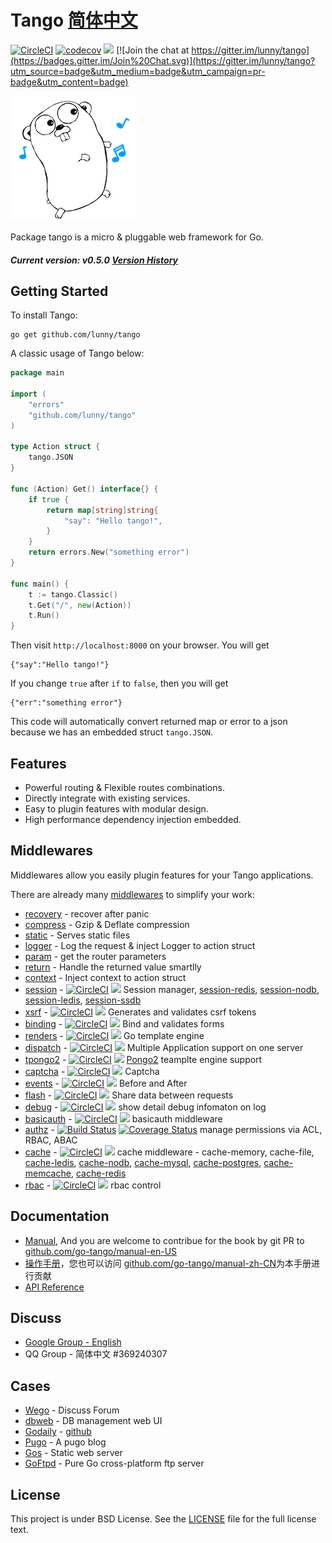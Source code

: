 Tango [简体中文](README_CN.md)
=======================

[![CircleCI](https://circleci.com/gh/lunny/tango/tree/master.svg?style=svg)](https://circleci.com/gh/lunny/tango/tree/master)  [![codecov](https://codecov.io/gh/lunny/tango/branch/master/graph/badge.svg)](https://codecov.io/gh/lunny/tango)
 [![](https://goreportcard.com/badge/github.com/lunny/tango)](https://goreportcard.com/report/github.com/lunny/tango) [![Join the chat at https://gitter.im/lunny/tango](https://badges.gitter.im/Join%20Chat.svg)](https://gitter.im/lunny/tango?utm_source=badge&utm_medium=badge&utm_campaign=pr-badge&utm_content=badge)

![Tango Logo](logo.png)

Package tango is a micro & pluggable web framework for Go.

##### Current version: v0.5.0   [Version History](https://github.com/lunny/tango/releases)

## Getting Started

To install Tango:

    go get github.com/lunny/tango

A classic usage of Tango below:

```go
package main

import (
    "errors"
    "github.com/lunny/tango"
)

type Action struct {
    tango.JSON
}

func (Action) Get() interface{} {
    if true {
        return map[string]string{
            "say": "Hello tango!",
        }
    }
    return errors.New("something error")
}

func main() {
    t := tango.Classic()
    t.Get("/", new(Action))
    t.Run()
}
```

Then visit `http://localhost:8000` on your browser. You will get
```
{"say":"Hello tango!"}
```

If you change `true` after `if` to `false`, then you will get
```
{"err":"something error"}
```

This code will automatically convert returned map or error to a json because we has an embedded struct `tango.JSON`.

## Features

- Powerful routing & Flexible routes combinations.
- Directly integrate with existing services.
- Easy to plugin features with modular design.
- High performance dependency injection embedded.

## Middlewares

Middlewares allow you easily plugin features for your Tango applications.

There are already many [middlewares](https://github.com/tango-contrib) to simplify your work:

- [recovery](https://github.com/lunny/tango/wiki/Recovery) - recover after panic
- [compress](https://github.com/lunny/tango/wiki/Compress) - Gzip & Deflate compression
- [static](https://github.com/lunny/tango/wiki/Static) - Serves static files
- [logger](https://github.com/lunny/tango/wiki/Logger) - Log the request & inject Logger to action struct
- [param](https://github.com/lunny/tango/wiki/Params) - get the router parameters
- [return](https://github.com/lunny/tango/wiki/Return) - Handle the returned value smartlly
- [context](https://github.com/lunny/tango/wiki/Context) - Inject context to action struct
- [session](https://github.com/tango-contrib/session) - [![CircleCI](https://circleci.com/gh/tango-contrib/session/tree/master.svg?style=svg)](https://circleci.com/gh/tango-contrib/session/tree/master) [![](http://gocover.io/_badge/github.com/tango-contrib/session)](http://gocover.io/github.com/tango-contrib/session) Session manager, [session-redis](http://github.com/tango-contrib/session-redis), [session-nodb](http://github.com/tango-contrib/session-nodb), [session-ledis](http://github.com/tango-contrib/session-ledis), [session-ssdb](http://github.com/tango-contrib/session-ssdb)
- [xsrf](https://github.com/tango-contrib/xsrf) - [![CircleCI](https://circleci.com/gh/tango-contrib/xsrf/tree/master.svg?style=svg)](https://circleci.com/gh/tango-contrib/xsrf/tree/master) [![](http://gocover.io/_badge/github.com/tango-contrib/xsrf)](http://gocover.io/github.com/tango-contrib/xsrf) Generates and validates csrf tokens
- [binding](https://github.com/tango-contrib/binding) - [![CircleCI](https://circleci.com/gh/tango-contrib/binding/tree/master.svg?style=svg)](https://circleci.com/gh/tango-contrib/binding/tree/master) [![](http://gocover.io/_badge/github.com/tango-contrib/binding)](http://gocover.io/github.com/tango-contrib/binding) Bind and validates forms
- [renders](https://github.com/tango-contrib/renders) - [![CircleCI](https://circleci.com/gh/tango-contrib/renders/tree/master.svg?style=svg)](https://circleci.com/gh/tango-contrib/renders/tree/master) [![](http://gocover.io/_badge/github.com/tango-contrib/renders)](http://gocover.io/github.com/tango-contrib/renders) Go template engine
- [dispatch](https://github.com/tango-contrib/dispatch) - [![CircleCI](https://circleci.com/gh/tango-contrib/dispatch/tree/master.svg?style=svg)](https://circleci.com/gh/tango-contrib/dispatch/tree/master) [![](http://gocover.io/_badge/github.com/tango-contrib/dispatch)](http://gocover.io/github.com/tango-contrib/dispatch) Multiple Application support on one server
- [tpongo2](https://github.com/tango-contrib/tpongo2) - [![CircleCI](https://circleci.com/gh/tango-contrib/tpongo2/tree/master.svg?style=svg)](https://circleci.com/gh/tango-contrib/tpongo2/tree/master) [![](http://gocover.io/_badge/github.com/tango-contrib/tpongo2)](http://gocover.io/github.com/tango-contrib/tpongo2) [Pongo2](https://github.com/flosch/pongo2) teamplte engine support
- [captcha](https://github.com/tango-contrib/captcha) - [![CircleCI](https://circleci.com/gh/tango-contrib/captcha/tree/master.svg?style=svg)](https://circleci.com/gh/tango-contrib/captcha/tree/master) [![](http://gocover.io/_badge/github.com/tango-contrib/captcha)](http://gocover.io/github.com/tango-contrib/captcha) Captcha
- [events](https://github.com/tango-contrib/events) - [![CircleCI](https://circleci.com/gh/tango-contrib/events/tree/master.svg?style=svg)](https://circleci.com/gh/tango-contrib/events/tree/master) [![](http://gocover.io/_badge/github.com/tango-contrib/events)](http://gocover.io/github.com/tango-contrib/events) Before and After
- [flash](https://github.com/tango-contrib/flash) - [![CircleCI](https://circleci.com/gh/tango-contrib/flash/tree/master.svg?style=svg)](https://circleci.com/gh/tango-contrib/flash/tree/master) [![](http://gocover.io/_badge/github.com/tango-contrib/flash)](http://gocover.io/github.com/tango-contrib/flash) Share data between requests
- [debug](https://github.com/tango-contrib/debug) - [![CircleCI](https://circleci.com/gh/tango-contrib/debug/tree/master.svg?style=svg)](https://circleci.com/gh/tango-contrib/debug/tree/master) [![](http://gocover.io/_badge/github.com/tango-contrib/debug)](http://gocover.io/github.com/tango-contrib/debug) show detail debug infomaton on log
- [basicauth](https://github.com/tango-contrib/basicauth) - [![CircleCI](https://circleci.com/gh/tango-contrib/basicauth/tree/master.svg?style=svg)](https://circleci.com/gh/tango-contrib/basicauth/tree/master) [![](http://gocover.io/_badge/github.com/tango-contrib/basicauth)](http://gocover.io/github.com/tango-contrib/basicauth) basicauth middleware
- [authz](https://github.com/tango-contrib/authz) - [![Build Status](https://travis-ci.org/tango-contrib/authz.svg?branch=master)](https://travis-ci.org/tango-contrib/authz) [![Coverage Status](https://coveralls.io/repos/github/tango-contrib/authz/badge.svg?branch=master)](https://coveralls.io/github/tango-contrib/authz?branch=master) manage permissions via ACL, RBAC, ABAC
- [cache](https://github.com/tango-contrib/cache) - [![CircleCI](https://circleci.com/gh/tango-contrib/cache/tree/master.svg?style=svg)](https://circleci.com/gh/tango-contrib/cache/tree/master) [![](http://gocover.io/_badge/github.com/tango-contrib/cache)](http://gocover.io/github.com/tango-contrib/cache) cache middleware - cache-memory, cache-file, [cache-ledis](https://github.com/tango-contrib/cache-ledis), [cache-nodb](https://github.com/tango-contrib/cache-nodb), [cache-mysql](https://github.com/tango-contrib/cache-mysql), [cache-postgres](https://github.com/tango-contrib/cache-postgres), [cache-memcache](https://github.com/tango-contrib/cache-memcache), [cache-redis](https://github.com/tango-contrib/cache-redis)
- [rbac](https://github.com/tango-contrib/rbac) - [![CircleCI](https://circleci.com/gh/tango-contrib/rbac/tree/master.svg?style=svg)](https://circleci.com/gh/tango-contrib/rbac/tree/master) [![](http://gocover.io/_badge/github.com/tango-contrib/debug)](http://gocover.io/github.com/tango-contrib/rbac) rbac control

## Documentation

- [Manual](http://gobook.io/read/github.com/go-tango/manual-en-US/), And you are welcome to contribue for the book by git PR to [github.com/go-tango/manual-en-US](https://github.com/go-tango/manual-en-US)
- [操作手册](http://gobook.io/read/github.com/go-tango/manual-zh-CN/)，您也可以访问 [github.com/go-tango/manual-zh-CN](https://github.com/go-tango/manual-zh-CN)为本手册进行贡献
- [API Reference](https://gowalker.org/github.com/lunny/tango)

## Discuss

- [Google Group - English](https://groups.google.com/forum/#!forum/go-tango)
- QQ Group - 简体中文 #369240307

## Cases

- [Wego](https://github.com/go-tango/wego) - Discuss Forum
- [dbweb](https://github.com/go-xorm/dbweb) - DB management web UI
- [Godaily](http://godaily.org) - [github](https://github.com/godaily/news)
- [Pugo](https://github.com/go-xiaohei/pugo) - A pugo blog
- [Gos](https://github.com/go-tango/gos) - Static web server
- [GoFtpd](https://github.com/goftp/ftpd) - Pure Go cross-platform ftp server

## License

This project is under BSD License. See the [LICENSE](LICENSE) file for the full license text.
